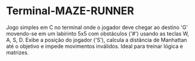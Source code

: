 # Terminal-MAZE-RUNNER
Jogo simples em C no terminal onde o jogador deve chegar ao destino 'G' movendo-se em um labirinto 5x5 com obstáculos ('#') usando as teclas W, A, S, D. Exibe a posição do jogador ('S'), calcula a distância de Manhattan até o objetivo e impede movimentos inválidos. Ideal para treinar lógica e matrizes.
